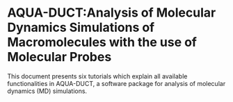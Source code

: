 # AQUA-DUCT:Analysis of Molecular Dynamics Simulations of Macromolecules with the use of Molecular Probes
This document presents six tutorials which explain all available functionalities in AQUA-DUCT, a software package for analysis of molecular dynamics (MD) simulations.
